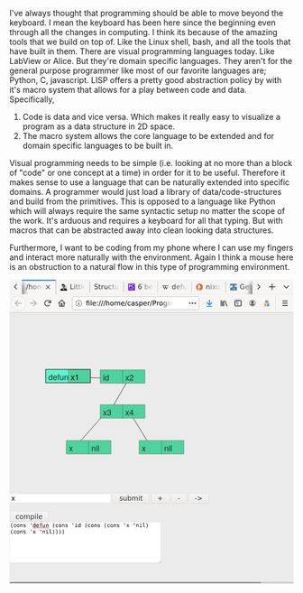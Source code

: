 I've always thought that programming should be able to move beyond the
keyboard. I mean the keyboard has been here since the beginning even through
all the changes in computing. I think its because of the amazing tools that we
build on top of. Like the Linux shell, bash, and all the tools that have built
in them.
There are visual programming languages today. Like LabView or Alice. But
they're domain specific languages. They aren't for the general purpose
programmer like most of our favorite languages are; Python, C, javascript.
LISP offers a pretty good abstraction policy by with it's macro system that
allows for a play between code and data. Specifically,
1. Code is data and vice versa. Which makes it really easy to visualize a
   program as a data structure in 2D space.
2. The macro system allows the core language to be extended and for domain
   specific languages to be built in.

Visual programming needs to be simple (i.e. looking at no more than a block of "code" or one
concept at a time) in order for it to be useful. Therefore it makes sense to
use a language that can be naturally extended into specific domains. A
programmer would just load a library of data/code-structures and build from the
primitives. This is opposed to a language like Python which will always
require the same syntactic setup no matter the scope of the work. It's arduous
and requires a keyboard for all that typing. But with macros that can be
abstracted away into clean looking data structures.

Furthermore, I want to be coding from my phone where I can use my fingers and
interact more naturally with the environment. Again I think a mouse here is an
obstruction to a natural flow in this type of programming environment.

![defun id example](https://github.com/jaybutera/quickscript/blob/master/media/id_screenshot.png)
